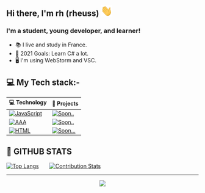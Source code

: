 ## Hi there, I'm rh (rheuss) <img src="https://raw.githubusercontent.com/ABSphreak/ABSphreak/master/gifs/Hi.gif" width="30px">

### I'm a student, young developer, and learner!
- 📚 I live and study in France.
- 🥅 2021 Goals: Learn C# a lot.
- 🖥 I'm using WebStorm and VSC.

## 💻 My Tech stack:-

<!-- START OF PROFILE STACK, DO NOT REMOVE -->
| 💻 **Technology** | 🚀 **Projects** |
|-|-|
| [![JavaScript](https://img.shields.io/static/v1?label=&message=JavaScript&color=F1E05A&logo=javascript&logoColor=FFFFFF)](https://developer.mozilla.org/en-US/docs/Web/JavaScript) | [![Soon..](https://img.shields.io/static/v1?label=&message=Soon..&color=000605&logo=github&logoColor=white&labelColor=000605)](https://github.com/wh0isrh) |
| [![AAA](https://img.shields.io/badge/c%23-%23239120.svg?style=for-the-badge&logo=c-sharp&logoColor=white)](https://docs.microsoft.com/en-us/dotnet/csharp/) | [![Soon..](https://img.shields.io/static/v1?label=&message=Soon..&color=000605&logo=github&logoColor=white&labelColor=000605)](https://github.com/wh0isrh) |
| [![HTML](https://img.shields.io/static/v1?label=&message=HTML&color=ff751a&logo=HTML5&logoColor=FFFFFF)](https://developer.mozilla.org/en-US/docs/Web/Guide/HTML/HTML5) | [![Soon...](https://img.shields.io/static/v1?label=&message=Soon..&color=000605&logo=github&logoColor=white&labelColor=000605)](https://github.com/wh0isrh)  |
<!-- END OF PROFILE STACK, DO NOT REMOVE -->


## 📝 GITHUB STATS

[![Top Langs](https://github-readme-stats.vercel.app/api/top-langs/?username=wh0isrh&hide=Vue)](https://github.com/wh0isrh/github-readme-stats) 
&nbsp; &nbsp; &nbsp;
[![Contribution Stats](https://github-contribution-stats.vercel.app/api/?username=wh0isrh)](https://github.com/wh0isrh/github-contribution-stats/) 

-----------------------------------------

 <p align="center">
   <img src="https://profile-counter.glitch.me/wh0isrh/count.svg" />
  </p>

[website]: https://one4all.fr
